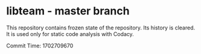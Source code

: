 # libteam - master branch

This repository contains frozen state of the repository.
Its history is cleared. It is used only for static code
analysis with Codacy.

Commit Time: 1702709670